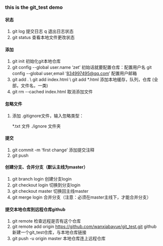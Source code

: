 ### this is the git_test demo
#### 状态
1.	git log 提交日志 
   q 退出日志状态
2.	git status 查看本地文件更改状态 

#### 添加
1.	git init 初始化git本地仓库
2.	git config --global user.name ‘zet’ 初始话就要配置仓库：配置用户名
   git config --global user,email ‘834997495@qq.com’ 配置用户邮箱
3.	git add .  \  git add index.html \ git add *.html 添加本地缓存，队列，仓库 (全部，文件名，一类)
4.	git rm --cached index.html 取消添加文件

#### 忽略文件
1.	添加 .gitignore文件，输入忽略类型：

    *.txt   文件
    ./ignore 文件夹

#### 提交
1.	git commit -m ‘first change’ 添加提交注释
2. git push

#### 创建分支、合并分支（默认主线为master）
1.	git branch login 创建分支login
2.	git checkout login 切换到分支login
3.	git checkout master 切换回主线master
4.	git merge login 合并分支（注意：必须在master主线下，才能合并分支）

#### 提交本地仓库到远程仓库github
1.	git remote 检查远程是否有这个仓库
2.	git remote add origin https://github.com/wanxiabayue/git_test.git github新建一个git_test仓库，与本地仓库链接
3.	git push -u origin master 本地仓库连上远程仓库
